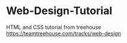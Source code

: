 # Web-Design-Tutorial
HTML and CSS tutorial from treehouse https://teamtreehouse.com/tracks/web-design
